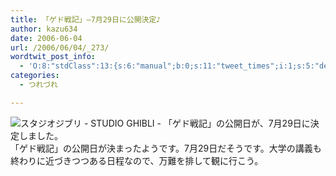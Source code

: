 ```yaml
---
title: 「ゲド戦記」―7月29日に公開決定♪
author: kazu634
date: 2006-06-04
url: /2006/06/04/_273/
wordtwit_post_info:
  - 'O:8:"stdClass":13:{s:6:"manual";b:0;s:11:"tweet_times";i:1;s:5:"delay";i:0;s:7:"enabled";i:1;s:10:"separation";s:2:"60";s:7:"version";s:3:"3.7";s:14:"tweet_template";b:0;s:6:"status";i:2;s:6:"result";a:0:{}s:13:"tweet_counter";i:2;s:13:"tweet_log_ids";a:1:{i:0;i:2391;}s:9:"hash_tags";a:0:{}s:8:"accounts";a:1:{i:0;s:7:"kazu634";}}'
categories:
  - つれづれ

---
```

<div class="section">
<p>
<a href="http://www.ghibli.jp/10info/000561.html" onclick="__gaTracker('send', 'event', 'outbound-article', 'http://www.ghibli.jp/10info/000561.html', '');" target="_blank"><img alt="スタジオジブリ - STUDIO GHIBLI - 「ゲド戦記」の公開日が、7月29日に決定しました。" align="left" src="http://img.simpleapi.net/small/http://www.ghibli.jp/10info/000561.html" border="0" /></a>
</p></p> 
  
<p>
    　「ゲド戦記」の公開日が決まったようです。7月29日だそうです。大学の講義も終わりに近づきつつある日程なので、万難を排して観に行こう。
</p>
</div>